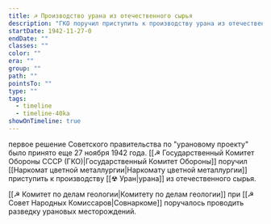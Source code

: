 ```yaml
---
title: ☭ Производство урана из отечественного сырья
description: "ГКО поручил приступить к производству урана из отечественного сырья"
startDate: 1942-11-27-0
endDate: ""
classes: ""
color: ""
era: ""
group: ""
path: ""
pointsTo: ""
type: ""
tags:
  - timeline
  - timeline-40ka
showOnTimeline: true
---
```

первое решение Советского правительства по "урановому проекту" было принято еще 27 ноября 1942 года. [[☭ Государственный Комитет Обороны СССР (ГКО)|Государственный Комитет Обороны]] поручил [[Наркомат цветной металлургии|Наркомату цветной металлургии]] приступить к производству [[☢ Уран|урана]] из отечественного сырья. 

[[☭ Комитет по делам геологии|Комитету по делам геологии]] при [[☭ Совет Народных Комиссаров|Совнаркоме]] поручалось проводить разведку урановых месторождений. 

